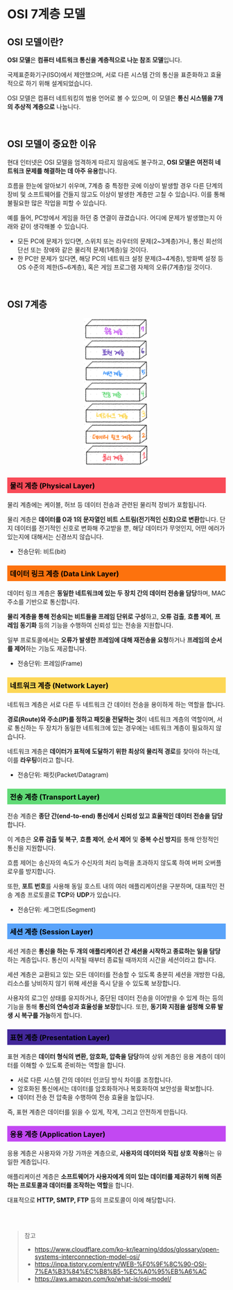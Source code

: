 # OSI 7계층 모델

## OSI 모델이란?

**OSI 모델**은 **컴퓨터 네트워크 통신을 계층적으로 나눈 참조 모델**입니다.

국제표준화기구(ISO)에서 제안했으며, 서로 다른 시스템 간의 통신을 표준화하고 효율적으로 하기 위해 설계되었습니다.

OSI 모델은 컴퓨터 네트워킹의 범용 언어로 볼 수 있으며, 이 모델은 **통신 시스템을 7개의 추상적 계층으로** 나눕니다.

<br/>

## OSI 모델이 중요한 이유

현대 인터넷은 OSI 모델을 엄격하게 따르지 않음에도 불구하고, **OSI 모델은 여전히 네트워크 문제를 해결하는 데 아주 유용**합니다.

흐름을 한눈에 알아보기 쉬우며, 7계층 중 특정한 곳에 이상이 발생할 경우 다른 단계의 장비 및 소프트웨어를 건들지 않고도 이상이 발생한 계층만 고칠 수 있습니다. 이를 통해 불필요한 많은 작업을 피할 수 있습니다.

예를 들어, PC방에서 게임을 하던 중 연결이 끊겼습니다. 어디에 문제가 발생했는지 아래와 같이 생각해볼 수 있습니다.

- 모든 PC에 문제가 있다면, 스위치 또는 라우터의 문제(2~3계층)거나, 통신 회선의 단선 또는 장애와 같은 물리적 문제(1계층)일 것이다.
- 한 PC만 문제가 있다면, 해당 PC의 네트워크 설정 문제(3~4계층), 방화벽 설정 등 OS 수준의 제한(5~6계층), 혹은 게임 프로그램 자체의 오류(7계층)일 것이다.

<br/>

## OSI 7계층

<div align="center">
  <img src="../image/7Layer.png" alt="OSI 7계층" style="width:30%;" />
</div>

<h3 style="background-color:#f94b58; color:black; padding: 6px;">물리 계층 (Physical Layer)</h3>

물리 계층에는 케이블, 허브 등 데이터 전송과 관련된 물리적 장비가 포함됩니다.

물리 계층은 **데이터를 0과 1의 문자열인 비트 스트림(전기적인 신호)으로 변환**합니다. 단지 데이터를 전기적인 신호로 변화해 주고받을 뿐, 해당 데이터가 무엇인지, 어떤 에러가 있는지에 대해서는 신경쓰지 않습니다.

- 전송단위: 비트(bit)

<h3 style="background-color:#fd720d; color:black; padding: 6px;">데이터 링크 계층 (Data Link Layer)</h3>

데이터 링크 계층은 **동일한 네트워크에 있는 두 장치 간의 데이터 전송을 담당**하며, MAC 주소를 기반으로 통신합니다.

**물리 계층을 통해 전송되는 비트들을 프레임 단위로 구성**하고, **오류 검출**, **흐름 제어**, **프레임 동기화** 등의 기능을 수행하여 신뢰성 있는 전송을 지원합니다.

일부 프로토콜에서는 **오류가 발생한 프레임에 대해 재전송을 요청**하거나 **프레임의 순서를 제어**하는 기능도 제공합니다.

- 전송단위: 프레임(Frame)

<h3 style="background-color:#fdd756; color:black; padding: 6px;">네트워크 계층 (Network Layer)</h3>

네트워크 계층은 서로 다른 두 네트워크 간 데이터 전송을 용이하게 하는 역할을 합니다.

**경로(Route)와 주소(IP)를 정하고 패킷을 전달하는 것**이 네트워크 계층의 역할이며, 서로 통신하는 두 장치가 동일한 네트워크에 있는 경우에는 네트워크 계층이 필요하지 않습니다.

네트워크 계층은 **데이터가 표적에 도달하기 위한 최상의 물리적 경로**를 찾아야 하는데, 이를 **라우팅**이라고 합니다.

- 전송단위: 패킷(Packet/Datagram)

<h3 style="background-color:#61da76; color:black; padding: 6px;">전송 계층 (Transport Layer)</h3>

전송 계층은 **종단 간(end-to-end) 통신에서 신뢰성 있고 효율적인 데이터 전송을 담당**합니다.

이 계층은 **오류 검출 및 복구**, **흐름 제어**, **순서 제어** 및 **중복 수신 방지**를 통해 안정적인 통신을 지원합니다.

흐름 제어는 송신자의 속도가 수신자의 처리 능력을 초과하지 않도록 하여 버퍼 오버플로우를 방지합니다.

또한, **포트 번호**를 사용해 동일 호스트 내의 여러 애플리케이션을 구분하며, 대표적인 전송 계층 프로토콜로 **TCP**와 **UDP**가 있습니다.

- 전송단위: 세그먼트(Segment)

<h3 style="background-color:#59a3fa; color:black; padding: 6px;">세션 계층 (Session Layer)</h3>

세션 계층은 **통신을 하는 두 개의 애플리케이션 간 세션을 시작하고 종료하는 일을 담당**하는 계층입니다. 통신이 시작될 때부터 종료될 때까지의 시간을 세션이라고 합니다.

세션 계층은 교환되고 있는 모든 데이터를 전송할 수 있도록 충분히 세션을 개방한 다음, 리소스를 낭비하지 않기 위해 세션을 즉시 닫을 수 있도록 보장합니다.

사용자의 로그인 상태를 유지하거나, 중단된 데이터 전송을 이어받을 수 있게 하는 등의 기능을 통해 **통신의 연속성과 효율성을 보장**합니다. 또한, **동기화 지점을 설정해 오류 발생 시 복구를 가능**하게 합니다.

<h3 style="background-color:#422799; color:black; padding: 6px;">표현 계층 (Presentation Layer)</h3>

표현 계층은 **데이터 형식의 변환, 암호화, 압축을 담당**하여 상위 계층인 응용 계층이 데이터를 이해할 수 있도록 준비하는 역할을 합니다.

- 서로 다른 시스템 간의 데이터 인코딩 방식 차이를 조정합니다.
- 암호화된 통신에서는 데이터를 암호화하거나 복호화하여 보안성을 확보합니다.
- 데이터 전송 전 압축을 수행하여 전송 효율을 높입니다.

즉, 표현 계층은 데이터를 읽을 수 있게, 작게, 그리고 안전하게 만듭니다.

<h3 style="background-color:#c248f2; color:black; padding: 6px;">응용 계층 (Application Layer)</h3>

응용 계층은 사용자와 가장 가까운 계층으로, **사용자의 데이터와 직접 상호 작용**하는 유일한 계층입니다.

애플리케이션 계층은 **소프트웨어가 사용자에게 의미 있는 데이터를 제공하기 위해 의존하는 프로토콜과 데이터를 조작하는 역할**을 합니다.

대표적으로 **HTTP, SMTP, FTP** 등의 프로토콜이 이에 해당합니다.

<br/>
<br/>

> 참고
>
> - https://www.cloudflare.com/ko-kr/learning/ddos/glossary/open-systems-interconnection-model-osi/
> - https://inpa.tistory.com/entry/WEB-%F0%9F%8C%90-OSI-7%EA%B3%84%EC%B8%B5-%EC%A0%95%EB%A6%AC
> - https://aws.amazon.com/ko/what-is/osi-model/
